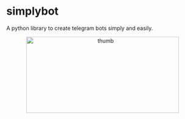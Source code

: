 # simplybot
A python library to create telegram bots simply and easily.

<p align="center">
  <img src="https://telegra.ph/file/c177a1300e679d0630b9d.jpg" alt="thumb" width="400" height="200">
</p>
